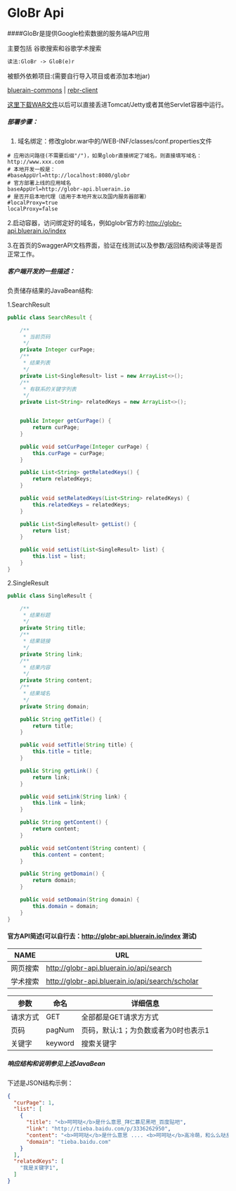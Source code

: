 GloBr Api
====

####GloBr是提供Google检索数据的服务端API应用

主要包括 谷歌搜索和谷歌学术搜索

```markdown
读法:GloBr -> GloB(e)r
```

被额外依赖项目:(需要自行导入项目或者添加本地jar)

[bluerain-commons](https://github.com/HentaiMew/bluerain-commons) |
[rebr-client](https://github.com/HentaiMew/rebr-client.git)


[这里下载WAR文件](http://7xl780.com1.z0.glb.clouddn.com/apps/globr/last/globr.war)以后可以直接丢进Tomcat/Jetty或者其他Servlet容器中运行。

##### 部署步骤：

1. 域名绑定：修改globr.war中的/WEB-INF/classes/conf.properties文件
````properties
# 应用访问路径(不需要后缀"/")，如果globr直接绑定了域名，则直接填写域名：http://www.xxx.com
# 本地开发一般是：
#baseAppUrl=http://localhost:8080/globr
# 官方部署上线的应用域名
baseAppUrl=http://globr-api.bluerain.io
# 是否开启本地代理（适用于本地开发以及国内服务器部署）
#localProxy=true
localProxy=false
````

2.启动容器，访问绑定好的域名，例如globr官方的:http://globr-api.bluerain.io/index

3.在首页的SwaggerAPI文档界面，验证在线测试以及参数/返回结构阅读等是否正常工作。

##### 客户端开发的一些描述：

负责储存结果的JavaBean结构:

1.SearchResult
````java
public class SearchResult {

    /**
     * 当前页码
     */
    private Integer curPage;
    /**
     * 结果列表
     */
    private List<SingleResult> list = new ArrayList<>();
    /**
     * 有联系的关键字列表
     */
    private List<String> relatedKeys = new ArrayList<>();


    public Integer getCurPage() {
        return curPage;
    }

    public void setCurPage(Integer curPage) {
        this.curPage = curPage;
    }

    public List<String> getRelatedKeys() {
        return relatedKeys;
    }

    public void setRelatedKeys(List<String> relatedKeys) {
        this.relatedKeys = relatedKeys;
    }

    public List<SingleResult> getList() {
        return list;
    }

    public void setList(List<SingleResult> list) {
        this.list = list;
    }
}
````
2.SingleResult
````java
public class SingleResult {

    /**
     * 结果标题
     */
    private String title;
    /**
     * 结果链接
     */
    private String link;
    /**
     * 结果内容
     */
    private String content;
    /**
     * 结果域名
     */
    private String domain;

    public String getTitle() {
        return title;
    }

    public void setTitle(String title) {
        this.title = title;
    }

    public String getLink() {
        return link;
    }

    public void setLink(String link) {
        this.link = link;
    }

    public String getContent() {
        return content;
    }

    public void setContent(String content) {
        this.content = content;
    }

    public String getDomain() {
        return domain;
    }

    public void setDomain(String domain) {
        this.domain = domain;
    }
}
````

#### 官方API简述(可以自行去：http://globr-api.bluerain.io/index 测试)

NAME     |  URL
-------  | -----------------------------------------------
网页搜索 | http://globr-api.bluerain.io/api/search    
学术搜索 | http://globr-api.bluerain.io/api/search/scholar


参数  | 命名 | 详细信息
----- | ---- | ------------
请求方式 | GET | 全部都是GET请求方方式
页码  | pagNum | 页码，默认:1；为负数或者为0时也表示1
关键字  | keyword | 搜索关键字

##### 响应结构和说明参见上述JavaBean

下述是JSON结构示例：
````JSON
{
  "curPage": 1,
  "list": [
    {
      "title": "<b>呵呵哒</b>是什么意思_拜仁慕尼黑吧_百度贴吧",
      "link": "http://tieba.baidu.com/p/3336262950",
      "content": "<b>呵呵哒</b>是什么意思 .... <b>呵呵哒</b>高冷萌，和么么哒反义词 ... 呵呵是鄙视加去死的意思~~<br> <b>呵呵哒</b>简单粗暴点来说是你麻痹的意思~~因为你麻痹是骂人的就用<b>呵呵哒</b>来代替&nbsp;...",
      "domain": "tieba.baidu.com"
    }
  ],
  "relatedKeys": [
    "我是关键字1",
  ]
}
````
